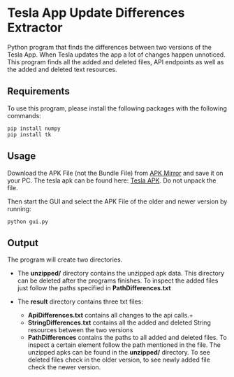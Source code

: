 # Tesla App Update Differences Extractor

Python program that finds the differences between two versions of the Tesla App.
When Tesla updates the app a lot of changes happen unnoticed. This program finds all the added and deleted files, API endpoints as well as the added and deleted text resources.

## Requirements
To use this program, please install the following packages with the following commands:

```
pip install numpy
pip install tk
```

## Usage
Download the APK File (not the Bundle File) from [APK Mirror](https://www.apkmirror.com/) and save it on your PC. The tesla apk can be found here: [Tesla APK](https://www.apkmirror.com/apk/tesla-motors-inc/tesla-motors/). Do not unpack the file.

Then start the GUI and select the APK File of the older and newer version by running:

```
python gui.py
```

## Output
The program will create two directories.
- The **unzipped/** directory contains the unzipped apk data. This directory can be deleted after the programs finishes. To inspect the added files just follow the paths specified in **PathDifferences.txt**

- The **result** directory contains three txt files:
    - **ApiDifferences.txt** contains all changes to the api calls.+
    - **StringDifferences.txt** contains all the added and deleted String resources between the two versions
    - **PathDifferences** contains the paths to all added and deleted files. To inspect a certain element follow the path mentioned in the file. The unzipped apks can be found in the **unzipped/** directory. To see deleted files check in the older version, to see newly added file check the newer version.
